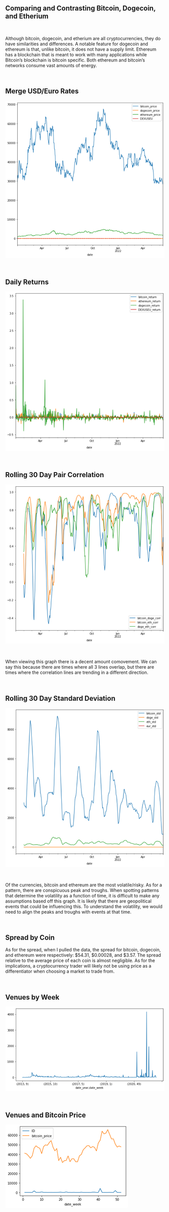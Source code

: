 <h2> Comparing and Contrasting Bitcoin, Dogecoin, and Etherium </h2>
<br>
<p>Although bitcoin, dogecoin, and etherium are all cryptocurrencies, they do have similarities and differences. A notable feature for dogecoin and ethereum is that, unlike bitcoin, it does not have a supply limit. Ethereum has a blockchain that is meant to work with many applications while Bitcoin’s blockchain is bitcoin specific. Both ethereum and bitcoin’s networks consume vast amounts of energy.</p>
<br>
<h2> Merge USD/Euro Rates </h2>
<p><img alt="Image" title="icon" src="https://github.com/AbhikMahakul/Crypto_Currency_Analysis/blob/main/Images/Image%201.png" /></p>
<br>
<h2> Daily Returns </h2>
<p><img alt="Image" title="icon" src="https://github.com/AbhikMahakul/Crypto_Currency_Analysis/blob/main/Images/Image%202.png" /></p>
<br>
<h2> Rolling 30 Day Pair Correlation </h2>
<p><img alt="Image" title="icon" src="https://github.com/AbhikMahakul/Crypto_Currency_Analysis/blob/main/Images/Image%203.png" /></p>
<br>
<p>When viewing this graph there is a decent amount comovement. We can say this because there are times where all 3 lines overlap, but there are times where the correlation lines are trending in a different direction.</p>
<br>
<h2>Rolling 30 Day Standard Deviation</h2>
<p><img alt="Image" title="icon" src="https://github.com/AbhikMahakul/Crypto_Currency_Analysis/blob/main/Images/Image%204.png" /></p>
<br>
<p>Of the currencies, bitcoin and ethereum are the most volatile/risky. As for a pattern, there are conspicuous peak and troughs. When spotting patterns that determine the volatility as a function of time, it is difficult to make any assumptions based off this graph. It is likely that there are geopolitical events that could be influencing this. To understand the volatility, we would need to align the peaks and troughs with events at that time. </p>
<br>
<h2> Spread by Coin</h2>
<p>As for the spread, when I pulled the data, the spread for bitcoin, dogecoin, and ethereum were respectively: $54.31, $0.00028, and $3.57. The spread relative to the average price of each coin is almost negligible. As for the implications, a cryptocurrency trader will likely not be using price as a differentiator when choosing a market to trade from. </p>
<br>
<h2>Venues by Week</h2>
<p><img alt="Image" title="icon" src="https://github.com/AbhikMahakul/Crypto_Currency_Analysis/blob/main/Images/Image%205.png" /></p>
<br>
<h2>Venues and Bitcoin Price</h2>
<p><img alt="Image" title="icon" src="https://github.com/AbhikMahakul/Crypto_Currency_Analysis/blob/main/Images/Image%206.png" /></p>
